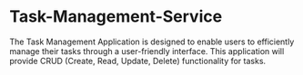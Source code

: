 # Task-Management-Service
The Task Management Application is designed to enable users to efficiently manage their tasks through a user-friendly interface. This application will provide CRUD (Create, Read, Update, Delete) functionality for tasks.
